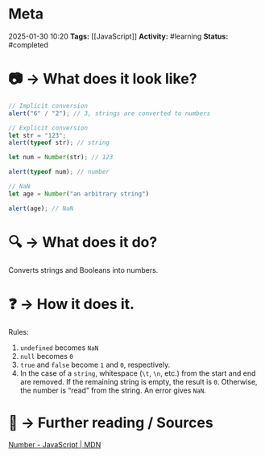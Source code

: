 # Meta
2025-01-30 10:20
**Tags:** [[JavaScript]]
**Activity:** #learning 
**Status:** #completed 

# 📷 → What does it look like?
```JavaScript title:example.js
// Implicit conversion
alert("6" / "2"); // 3, strings are converted to numbers

// Explicit conversion
let str = "123";
alert(typeof str); // string

let num = Number(str); // 123

alert(typeof num); // number

// NaN
let age = Number("an arbitrary string")

alert(age); // NaN
```

# 🔍 → What does it do?
Converts strings and Booleans into numbers.

# ❓ → How it does it.
Rules:
1. `undefined` becomes `NaN`
2. `null` becomes `0`
3. `true` and `false` become `1` and `0`, respectively.
4. In the case of a `string`, whitespace (`\t`, `\n`, etc.) from the start and end are removed. If the remaining string is empty, the result is `0`. Otherwise, the number is “read” from the string. An error gives `NaN`.

# 📑 → Further reading / Sources
[Number - JavaScript | MDN](https://developer.mozilla.org/en-US/docs/Web/JavaScript/Reference/Global_Objects/Number)